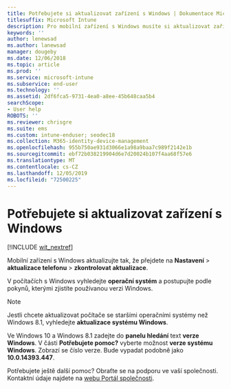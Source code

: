 ```yaml
---
title: Potřebujete si aktualizovat zařízení s Windows | Dokumentace Microsoftu
titlesuffix: Microsoft Intune
description: Pro mobilní zařízení s Windows musíte si aktualizovat zařízení s.
keywords: ''
author: lenewsad
ms.author: lanewsad
manager: dougeby
ms.date: 12/06/2018
ms.topic: article
ms.prod: ''
ms.service: microsoft-intune
ms.subservice: end-user
ms.technology: ''
ms.assetid: 2df6fca5-9731-4ea0-a8ee-45b648caa5b4
searchScope:
- User help
ROBOTS: ''
ms.reviewer: chrisgre
ms.suite: ems
ms.custom: intune-enduser; seodec18
ms.collection: M365-identity-device-management
ms.openlocfilehash: 955b750ae931d3066e1a98a9baa7c989f2142e1b
ms.sourcegitcommit: ebf72b038219904d6e7d20024b107f4aa68f57e6
ms.translationtype: MT
ms.contentlocale: cs-CZ
ms.lasthandoff: 12/05/2019
ms.locfileid: "72500225"
---
```

# <a name="you-need-to-update-your-windows-device"></a>Potřebujete si aktualizovat zařízení s Windows

[!INCLUDE [wit_nextref](includes/end-user-os-update-guidance.md)]

Mobilní zařízení s Windows aktualizujte tak, že přejdete na **Nastavení** > **aktualizace telefonu** > **zkontrolovat aktualizace**.

V počítačích s Windows vyhledejte **operační systém** a postupujte podle pokynů, kterými zjistíte používanou verzi Windows.

> [!Note]
> Jestli chcete aktualizovat počítače se staršími operačními systémy než Windows 8.1, vyhledejte **aktualizace systému Windows**.

Ve Windows 10 a Windows 8.1 zadejte do __panelu hledání__ text __verze Windows__. V části __Potřebujete pomoc?__ vyberte možnost __verze systému Windows__. Zobrazí se číslo verze. Bude vypadat podobně jako __10.0.14393.447__.

Potřebujete ještě další pomoc? Obraťte se na podporu ve vaší společnosti. Kontaktní údaje najdete na [webu Portál společnosti](https://go.microsoft.com/fwlink/?linkid=2010980).
